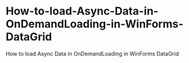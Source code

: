# How-to-load-Async-Data-in-OnDemandLoading-in-WinForms-DataGrid
How to load Async Data in OnDemandLoading in WinForms DataGrid
